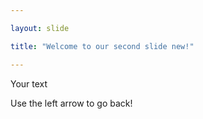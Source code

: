 ```yaml
---

layout: slide

title: "Welcome to our second slide new!"

---
```


Your text

Use the left arrow to go back!
